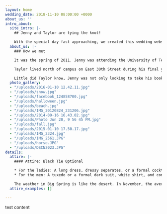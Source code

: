 ```yaml
---
layout: home
wedding_date: 2018-11-10 08:00:00 +0000
about_us: ''
intro_about:
  site_intro: |-
    ## Jenny and Taylor are tying the knot!

    With the special day fast approaching, we created this wedding website to provide our friends and family with all the important details about our wedding. We cannot wait to celebrate this moment of our lives with you.
  about_us: |-
    ### How we met

    It was the spring of 2011. Jenny was attending the University of Texas while living in a cozy house north of the campus. For the upcoming semester, she had signed up for Cellular Biology but still needed the textbook. While tending to her garden, Jenny met one of her next-door neighbors. After hearing about her upcoming schedule, he mentioned that his roommate kept all of his old books including the one that Jenny needed. Without hesitation, he freely volunteered his roommate’s book to her. With textbook in hand, she was ready. Weeks passed and the halfway mark of the semester neared. Midterms were on her doorstep but Jenny had yet to meet the book’s owner. Nevertheless, she decided to ask for help for her upcoming exam.

    Taylor lived north of campus on East 30th Street during his final years of college at the University of Texas. He was studying neurobiology and government and spent a lot of his time in the library. As a result, Taylor had never met any of his neighbors. Even still, he always noticed the girl next door who played with her dog in her front yard. He also noticed that his textbook collection seemed to be getting smaller and smaller. Right when he was about to investigate, there was a knock at the door. Taylor’s neighbor had come to ask for advice about Cellular Biology and confessed that she took his textbook.

    Little did Taylor know, Jenny was not only looking to take his books but also would end up taking his heart.
  photo_gallery:
  - "/uploads/2016-01-10 12.42.11.jpg"
  - "/uploads/snow.jpg"
  - "/uploads/facebook_124858700.jpg"
  - "/uploads/halloween.jpg"
  - "/uploads/beach.jpg"
  - "/uploads/IMG_20120824_231206.jpg"
  - "/uploads/2014-09-16 16.43.02.jpg"
  - "/uploads/Photo Jun 20, 9 56 45 PM.jpg"
  - "/uploads/fall.jpg"
  - "/uploads/2015-01-10 17.50.17.jpg"
  - "/uploads/IMG_2324.jpg"
  - "/uploads/IMG_2561.JPG"
  - "/uploads/horse.JPG"
  - "/uploads/DSCN2023.JPG"
details:
  attire: |-
    #### Attire: Black Tie Optional

    * For the ladies: A long dress, dressy separates, or a formal cocktail dress.
    * For the men: A tuxedo or a formal dark suit, white shirt, and conservative tie.

    The weather in Big Spring is like the desert. In November, the average high is 75 and the average low is in the 40’s. Bring a sweater or jacket
  attire_examples: []

---
```

test content